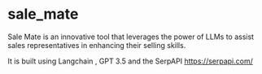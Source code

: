 # sale_mate
Sale Mate is an innovative tool that leverages the power of LLMs to assist sales representatives in enhancing their selling skills.

It is built using Langchain , GPT 3.5 and the SerpAPI https://serpapi.com/
